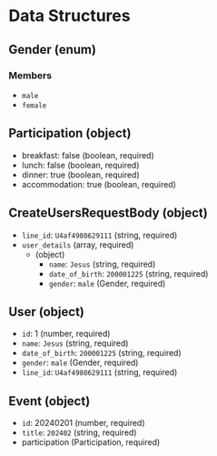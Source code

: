 # Data Structures

## Gender (enum)

### Members

- `male`
- `female`

## Participation (object)

- breakfast: false (boolean, required)
- lunch: false (boolean, required)
- dinner: true (boolean, required)
- accommodation: true (boolean, required)

## CreateUsersRequestBody (object)

- `line_id`: `U4af4980629111` (string, required)
- `user_details` (array, required)
  - (object)
    - `name`: `Jesus` (string, required)
    - `date_of_birth`: `200001225` (string, required)
    - `gender`: `male` (Gender, required)

## User (object)

- `id`: 1 (number, required)
- `name`: `Jesus` (string, required)
- `date_of_birth`: `200001225` (string, required)
- `gender`: `male` (Gender, required)
- `line_id`: `U4af4980629111` (string, required)

## Event (object)

- `id`: 20240201 (number, required)
- `title`: `202402` (string, required)
- participation (Participation, required)
